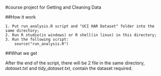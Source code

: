 #course project for Getting and Cleaning Data

##How it work

    1. Put run_analysis.R script and "UCI HAR Dataset" folder into the same directory;
    2. Run R studio(in windows) or R shell(in linux) in this directory;
    3. Run the following script:
        source("run_analysis.R")

##What we get

After the end of the script, there will be 2 file in the same directory, *dataset.txt* and *tidy_dataset.txt*, contain the dataset required.

